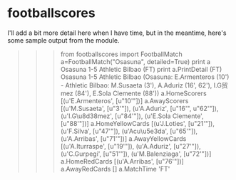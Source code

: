 footballscores
==============

I'll add a bit more detail here when I have time, but in the meantime, here's some sample output from the module.

>>> from footballscores import FootballMatch
>>> a=FootballMatch("Osasuna", detailed=True)
>>> print a
Osasuna 1-5 Athletic Bilbao (FT)
>>> print a.PrintDetail
(FT) Osasuna 1-5 Athletic Bilbao (Osasuna: E.Armenteros (10') - Athletic Bilbao: M.Susaeta (3'), A.Aduriz (16', 62'), I.G贸mez (84'), E.Sola Clemente (88'))
>>> a.HomeScorers
[(u'E.Armenteros', [u"10'"])]
>>> a.AwayScorers
[(u'M.Susaeta', [u"3'"]), (u'A.Aduriz', [u"16'", u"62'"]), (u'I.G\u8d38mez', [u"84'"]), (u'E.Sola Clemente', [u"88'"])]
>>> a.HomeYellowCards
[(u'J.Loties', [u"21'"]), (u'F.Silva', [u"47'"]), (u'Acu\u5e3da', [u"65'"]), (u'A.Arribas', [u"71'"])]
>>> a.AwayYellowCards
[(u'A.Iturraspe', [u"19'"]), (u'A.Aduriz', [u"27'"]), (u'C.Gurpegi', [u"51'"]), (u'M.Balenziaga', [u"72'"])]
>>> a.HomeRedCards
[(u'A.Arribas', [u"76'"])]
>>> a.AwayRedCards
[]
>>> a.MatchTime
'FT'
